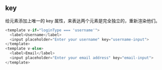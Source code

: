 ## key

给元素添加上唯一的 key 属性，来表达两个元素是完全独立的，重新渲染他们。

```js
<template v-if="loginType === 'username'">
  <label>Username</label>
  <input placeholder="Enter your username" key="username-input">
</template>
<template v-else>
  <label>Email</label>
  <input placeholder="Enter your email address" key="email-input">
</template>
```

